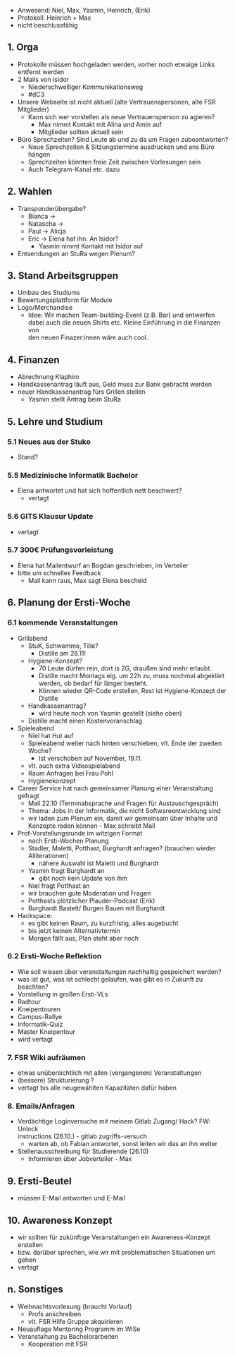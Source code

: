 ---
---

* Anwesend: Niel, Max, Yasmin, Heinrich, (Erik)
* Protokoll: Heinrich + Max
* nicht beschlussfähig

## 1. Orga

* Protokolle müssen hochgeladen werden, vorher noch etwaige Links  
entfernt werden
* 2 Mails von Isidor
   * Niederschwelliger Kommunikationsweg
   * #dC3
* Unsere Webseite ist nicht aktuell (alte Vertrauenspersonen, alte FSR  
Mitglieder)
   * Kann sich wer vorstellen als neue Vertrauensperson zu agieren?
     * Max nimmt Kontakt mit Alina und Amin auf
     * Mitglieder sollten aktuell sein
* Büro Sprechzeiten? Sind Leute ab und zu da um Fragen zubeantworten?
   * Neue Sprechzeiten & Sitzungstermine ausdrucken und ans Büro hängen
   * Sprechzeiten könnten freie Zeit zwischen Vorlesungen sein
   * Auch Telegram-Kanal etc. dazu

## 2. Wahlen
* Transponderübergabe?
   * Bianca ->
   * Natascha ->
   * Paul -> Alicja
   * Eric -> Elena hat ihn. An Isidor?
     * Yasmin nimmt Kontakt mit Isidor auf
* Entsendungen an StuRa wegen Plenum?

## 3. Stand Arbeitsgruppen
* Umbau des Studiums
* Bewertungsplattform für Module
* Logo/Merchandise
   * Idee: Wir machen Team-building-Event (z.B. Bar) und entwerfen  
dabei auch die neuen Shirts etc. Kleine Einführung in die Finanzen von  
den neuen Finazer:innen wäre auch cool.

## 4. Finanzen
* Abrechnung Klaphiro
* Handkassenantrag läuft aus, Geld muss zur Bank gebracht werden
* neuer Handkassenantrag fürs Grillen stellen
   * Yasmin stellt Antrag beim StuRa

## 5. Lehre und Studium

### 5.1 Neues aus der Stuko
* Stand?

### 5.5 Medizinische Informatik Bachelor
* Elena antwortet und hat sich hoffentlich nett beschwert?
   * vertagt

### 5.6 GITS Klausur Update
* vertagt

### 5.7 300€ Prüfungsvorleistung
   * Elena hat Mailentwurf an Bogdan geschrieben, im Verteiler
   * bitte um schnelles Feedback
     * Mail kann raus, Max sagt Elena bescheid

## 6. Planung der Ersti-Woche

### 6.1 kommende Veranstaltungen
* Grillabend
   * StuK, Schwemme, Tille?
     * Distille am 28.11!
   * Hygiene-Konzept?
     * 70 Leute dürfen rein, dort is 2G, draußen sind mehr erlaubt.
     * Distille macht Montags eig. um 22h zu, muss nochmal abgeklärt  
werden, ob bedarf für länger besteht.
     * Können wieder QR-Code erstellen, Rest ist Hygiene-Konzept der Distille
   * Handkassenantrag?
     * wird heute noch von Yasmin gestellt (siehe oben)
   * Distille macht einen Kostenvoranschlag
* Spieleabend
   * Niel hat Hut auf
   * Spieleabend weiter nach hinten verschieben, vlt. Ende der zweiten Woche?
     * Ist verschoben auf November, 19.11.
   * vlt. auch extra Videospielabend
   * Raum Anfragen bei Frau Pohl
   * Hygienekonzept
* Career Service hat nach gemeinsamer Planung einer Veranstaltung gefragt
   * Mail 22.10 (Terminabsprache und Fragen für Austauschgespräch)
   * Thema: Jobs in der Informatik, die nicht Softwareentwicklung sind
   * wir laden zum Plenum ein, damit wir gemeinsam über Inhalte und  
Konzepte reden können - Max schreibt Mail
* Prof-Vorstellungsrunde im witzigen Format
   * nach Ersti-Wochen Planung
   * Stadler, Maletti, Potthast, Burghardt anfragen? (brauchen wieder  
Alliterationen)
     * nähere Auswahl ist Maletti und Burghardt
   * Yasmin fragt Burghardt an
     * gibt noch kein Update von ihm
   * Niel fragt Potthast an
   * wir brauchen gute Moderation und Fragen
   * Potthasts plötzlicher Plauder-Podcast (Erik)
   * Burghardt Bastelt/ Burgen Bauen mit Burghardt
* Hackspace:
   * es gibt keinen Raum, zu kurzfristig, alles augebucht
   * bis jetzt keinen Alternativtermin
   * Morgen fällt aus, Plan steht aber noch

### 6.2 Ersti-Woche Reflektion
* Wie soll wissen über veranstaltungen nachhaltig gespeichert werden?
* was ist gut, was ist schlecht gelaufen, was gibt es in Zukunft zu beachten?
* Vorstellung in großen Ersti-VLs
* Radtour
* Kneipentouren
* Campus-Rallye
* Informatik-Quiz
* Master Kneipentour
* wird vertagt

### 7. FSR Wiki aufräumen
* etwas unübersichtlich mit allen (vergangenen) Veranstaltungen
* (bessere) Strukturierung ?
* vertagt bis alle neugewählten Kapazitäten dafür haben

### 8. Emails/Anfragen
* Verdächtige Loginversuche mit meinem Gitlab Zugang/ Hack? FW: Unlock  
instructions (26.10.) - gitlab zugriffs-versuch
     * warten ab, ob Fabian antwortet, sonst leiten wir das an ihn weiter
* Stellenausschreibung für Studierende (26.10)
     * Informieren über Jobverteiler - Max

## 9. Ersti-Beutel
* müssen E-Mail antworten und E-Mail

## 10. Awareness Konzept
* wir sollten für zukünftige Veranstaltungen ein Awareness-Konzept erstellen
* bzw. darüber sprechen, wie wir mit problematischen Situationen um gehen
* vertagt

## n. Sonstiges
* Weihnachtsvorlesung (braucht Vorlauf)
   * Profs anschreiben
   * vlt. FSR Hilfe Gruppe akquirieren
* Neuauflage Mentoring Programm im WiSe
* Veranstaltung zu Bachelorarbeiten
   * Kooperation mit FSR

